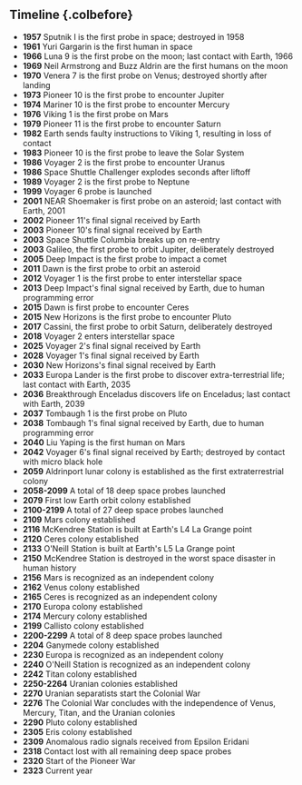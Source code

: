 
## Timeline {.colbefore}

- **1957** Sputnik I is the first probe in space; destroyed in 1958
- **1961** Yuri Gargarin is the first human in space
- **1966** Luna 9 is the first probe on the moon; last contact with Earth, 1966
- **1969** Neil Armstrong and Buzz Aldrin are the first humans on the moon
- **1970** Venera 7 is the first probe on Venus; destroyed shortly after landing
- **1973** Pioneer 10 is the first probe to encounter Jupiter
- **1974** Mariner 10 is the first probe to encounter Mercury
- **1976** Viking 1 is the first probe on Mars
- **1979** Pioneer 11 is the first probe to encounter Saturn
- **1982** Earth sends faulty instructions to Viking 1, resulting in loss of contact
- **1983** Pioneer 10 is the first probe to leave the Solar System
- **1986** Voyager 2 is the first probe to encounter Uranus
- **1986** Space Shuttle Challenger explodes seconds after liftoff
- **1989** Voyager 2 is the first probe to Neptune
- **1999** Voyager 6 probe is launched
- **2001** NEAR Shoemaker is first probe on an asteroid; last contact with Earth, 2001
- **2002** Pioneer 11's final signal received by Earth
- **2003** Pioneer 10's final signal received by Earth
- **2003** Space Shuttle Columbia breaks up on re-entry
- **2003** Galileo, the first probe to orbit Jupiter, deliberately destroyed
- **2005** Deep Impact is the first probe to impact a comet
- **2011** Dawn is the first probe to orbit an asteroid
- **2012** Voyager 1 is the first probe to enter interstellar space
- **2013** Deep Impact's final signal received by Earth, due to human programming error
- **2015** Dawn is first probe to encounter Ceres
- **2015** New Horizons is the first probe to encounter Pluto
- **2017** Cassini, the first probe to orbit Saturn, deliberately destroyed
- **2018** Voyager 2 enters interstellar space
- **2025** Voyager 2's final signal received by Earth
- **2028** Voyager 1's final signal received by Earth
- **2030** New Horizons's final signal received by Earth
- **2033** Europa Lander is the first probe to discover extra-terrestrial life; last contact with Earth, 2035
- **2036** Breakthrough Enceladus discovers life on Enceladus; last contact with Earth, 2039
- **2037** Tombaugh 1 is the first probe on Pluto
- **2038** Tombaugh 1's final signal received by Earth, due to human programming error
- **2040** Liu Yaping is the first human on Mars
- **2042** Voyager 6's final signal received by Earth; destroyed by contact with micro black hole
- **2059** Aldrinport lunar colony is established as the first extraterrestrial colony
- **2058-2099** A total of 18 deep space probes launched
- **2079** First low Earth orbit colony established
- **2100-2199** A total of 27 deep space probes launched
- **2109** Mars colony established
- **2116** McKendree Station is built at Earth's L4 La Grange point
- **2120** Ceres colony established
- **2133** O'Neill Station is built at Earth's L5 La Grange point
- **2150** McKendree Station is destroyed in the worst space disaster in human history
- **2156** Mars is recognized as an independent colony
- **2162** Venus colony established
- **2165** Ceres is recognized as an independent colony
- **2170** Europa colony established
- **2174** Mercury colony established
- **2199** Callisto colony established
- **2200-2299** A total of 8 deep space probes launched
- **2204** Ganymede colony established
- **2230** Europa is recognized as an independent colony
- **2240** O'Neill Station is recognized as an independent colony
- **2242** Titan colony established
- **2250-2264** Uranian colonies established
- **2270** Uranian separatists start the Colonial War
- **2276** The Colonial War concludes with the independence of Venus, Mercury, Titan, and the Uranian colonies
- **2290** Pluto colony established
- **2305** Eris colony established
- **2309** Anomalous radio signals received from Epsilon Eridani
- **2318** Contact lost with all remaining deep space probes
- **2320** Start of the Pioneer War
- **2323** Current year
